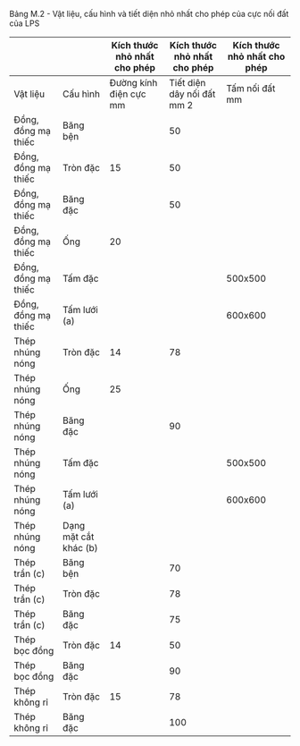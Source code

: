 Bảng M.2 - Vật liệu, cấu hình và tiết diện nhỏ nhất cho phép của cực nối đất của LPS

|                     |                       | Kích thước nhỏ nhất cho phép   | Kích thước nhỏ nhất cho phép   | Kích thước nhỏ nhất cho phép   |
|---------------------|-----------------------|--------------------------------|--------------------------------|--------------------------------|
| Vật liệu            | Cấu hình              | Đường kính điện cực mm         | Tiết diện dây nối đất mm 2     | Tấm nối đất mm                 |
| Đồng, đồng mạ thiếc | Băng bện              |                                | 50                             |                                |
| Đồng, đồng mạ thiếc | Tròn đặc              | 15                             | 50                             |                                |
| Đồng, đồng mạ thiếc | Băng đặc              |                                | 50                             |                                |
| Đồng, đồng mạ thiếc | Ống                   | 20                             |                                |                                |
| Đồng, đồng mạ thiếc | Tấm đặc               |                                |                                | 500x500                        |
| Đồng, đồng mạ thiếc | Tấm lưới (a)          |                                |                                | 600x600                        |
| Thép nhúng nóng     | Tròn đặc              | 14                             | 78                             |                                |
| Thép nhúng nóng     | Ống                   | 25                             |                                |                                |
| Thép nhúng nóng     | Băng đặc              |                                | 90                             |                                |
| Thép nhúng nóng     | Tấm đặc               |                                |                                | 500x500                        |
| Thép nhúng nóng     | Tấm lưới (a)          |                                |                                | 600x600                        |
| Thép nhúng nóng     | Dạng mặt cắt khác (b) |                                |                                |                                |
| Thép trần (c)       | Băng bện              |                                | 70                             |                                |
| Thép trần (c)       | Tròn đặc              |                                | 78                             |                                |
| Thép trần (c)       | Băng đặc              |                                | 75                             |                                |
| Thép bọc đồng       | Tròn đặc              | 14                             | 50                             |                                |
| Thép bọc đồng       | Băng đặc              |                                | 90                             |                                |
| Thép không rỉ       | Tròn đặc              | 15                             | 78                             |                                |
| Thép không rỉ       | Băng đặc              |                                | 100                            |                                |